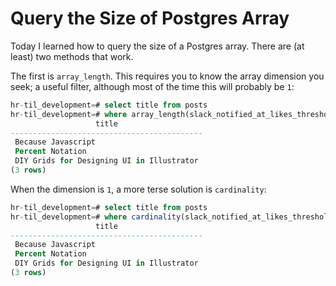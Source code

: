 # Query the Size of Postgres Array

Today I learned how to query the size of a Postgres array. There are (at least) two methods that work.

The first is `array_length`. This requires you to know the array dimension you seek; a useful filter, although most of the time this will probably be `1`:

```sql
hr-til_development=# select title from posts
hr-til_development=# where array_length(slack_notified_at_likes_threshold, 1) = 1;
                   title
-------------------------------------------
 Because Javascript
 Percent Notation
 DIY Grids for Designing UI in Illustrator
(3 rows)
```

When the dimension is `1`, a more terse solution is `cardinality`:

```sql
hr-til_development=# select title from posts
hr-til_development=# where cardinality(slack_notified_at_likes_threshold) = 1;
                   title
-------------------------------------------
 Because Javascript
 Percent Notation
 DIY Grids for Designing UI in Illustrator
(3 rows)
```
